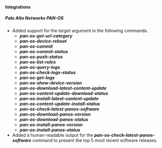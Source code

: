 
#### Integrations
##### Palo Alto Networks PAN-OS
- Added support for the *target* argument in the following commands.  
  - ***pan-os-get-url-category***
  - ***pan-os-device-reboot***
  - ***pan-os-commit***
  - ***pan-os-commit-status***
  - ***pan-os-push-status***
  - ***pan-os-list-rules***
  - ***pan-os-query-logs***
  - ***pan-os-check-logs-status***
  - ***pan-os-get-logs***
  - ***pan-os-show-device-version***
  - ***pan-os-download-latest-content-update***
  - ***pan-os-content-update-download-status***
  - ***pan-os-install-latest-content-update***
  - ***pan-os-content-update-install-status***
  - ***pan-os-check-latest-panos-software***
  - ***pan-os-download-panos-version***
  - ***pan-os-download-panos-status***
  - ***pan-os-install-panos-version***
  - ***pan-os-install-panos-status***
- Added a human-readable output for the ***pan-os-check-latest-panos-software*** command to present the top 5 most recent software releases.
